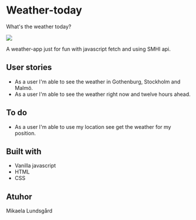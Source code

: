 # Weather-today
What's the weather today?

<img src="https://media.giphy.com/media/13yEAnhSlgFP8I/giphy.gif">  </img>

A weather-app just for fun with javascript fetch and using SMHI api.


## User stories
* As a user I'm able to see the weather in Gothenburg, Stockholm and Malmö.
* As a user I'm able to see the weather right now and twelve hours ahead. 


## To do
* As a user I'm able to use my location see get the weather for my position. 

## Built with 
* Vanilla javascript
* HTML
* CSS

## Atuhor
Mikaela Lundsgård
